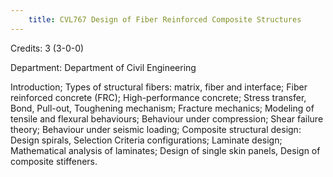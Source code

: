 ```yaml
---
    title: CVL767 Design of Fiber Reinforced Composite Structures
---
```

Credits: 3 (3-0-0)

Department: Department of Civil Engineering

Introduction; Types of structural fibers: matrix, fiber and interface; Fiber reinforced concrete (FRC); High-performance concrete; Stress transfer, Bond, Pull-out, Toughening mechanism; Fracture mechanics; Modeling of tensile and flexural behaviours; Behaviour under compression; Shear failure theory; Behaviour under seismic loading; Composite structural design: Design spirals, Selection Criteria configurations; Laminate design; Mathematical analysis of laminates; Design of single skin panels, Design of composite stiffeners.